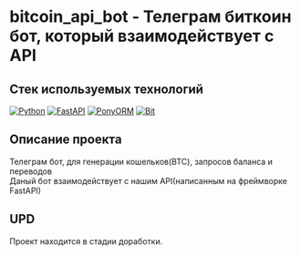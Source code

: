 # bitcoin_api_bot - Телеграм биткоин бот, который взаимодействует с API

## Стек используемых технологий
[![Python](https://img.shields.io/badge/-Python-464646?style=flat-square&logo=Python)](https://www.python.org/)
[![FastAPI](https://img.shields.io/badge/-FastAPI-464646?style=flat-square&logo=Python)](https://fastapi.tiangolo.com/)
[![PonyORM](https://img.shields.io/badge/-PonyORM-464646?style=flat-square&logo=Python)](https://ponyorm.org/)
[![Bit](https://img.shields.io/badge/-Bit-464646?style=flat-square&logo=Python)](https://pypi.org/project/bit/)

## Описание проекта
Телеграм бот, для генерации кошельков(BTC), запросов баланса и переводов<br>
Даный бот взаимодействует с нашим API(написанным на фреймворке FastAPI)

## UPD
Проект находится в стадии доработки.

